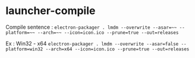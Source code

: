 # launcher-compile

Compile sentence : `electron-packager . lmdm --overwrite --asar=~~ --platform=~~ --arch=~~ --icon=icon.ico --prune=true --out=releases`

Ex : Win32 - x64 `electron-packager . lmdm --overwrite --asar=false --platform=win32 --arch=x64 --icon=icon.ico --prune=true --out=releases`
